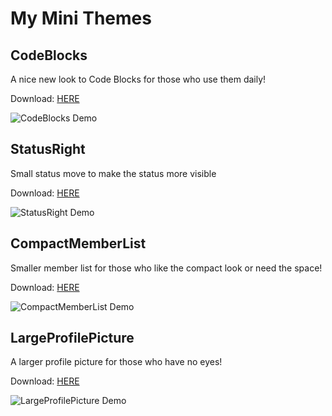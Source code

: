 # My Mini Themes
## CodeBlocks
A nice new look to Code Blocks for those who use them daily!

Download: [HERE](https://xcruxiex.github.io/PowercordThemes/MiniThemes/CodeBlocks.css)

![CodeBlocks Demo](https://i.imgur.com/rbmgHuJ.png)

## StatusRight
Small status move to make the status more visible

Download: [HERE](https://xcruxiex.github.io/PowercordThemes/MiniThemes/StatusRight.css)

![StatusRight Demo](https://i.imgur.com/6ys8086.png)

 ## CompactMemberList
Smaller member list for those who like the compact look or need the space! 

Download: [HERE](https://xcruxiex.github.io/PowercordThemes/MiniThemes/CompactMemberList.css) 

![CompactMemberList Demo](https://i.imgur.com/gnJ0mgf.png)

 ## LargeProfilePicture
A larger profile picture for those who have no eyes!

Download: [HERE](https://xcruxiex.github.io/PowercordThemes/MiniThemes/LargeProfilePicture.css) 

![LargeProfilePicture Demo](https://i.imgur.com/OeukIzp.png)
